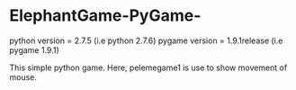 ElephantGame-PyGame-
====================


python version = 2.7.5 (i.e python 2.7.6)
pygame version = 1.9.1release (i.e pygame 1.9.1)

This simple python game. Here, pelemegame1 is use to show movement of mouse.